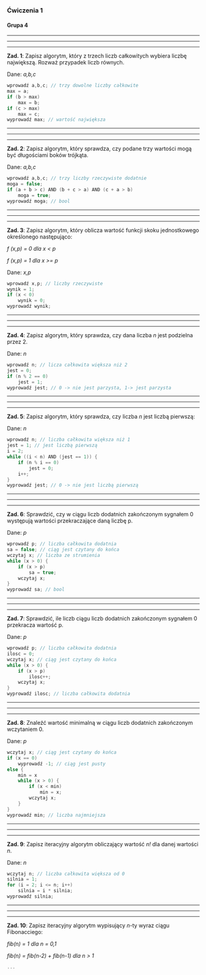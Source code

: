 ﻿### Ćwiczenia 1
#### Grupa 4
___
___
___
**Zad. 1**: Zapisz algorytm, który z trzech liczb całkowitych wybiera liczbę największą. Rozważ przypadek liczb równych.

Dane: *a,b,c*
	
```c++
wprowadź a,b,c; // trzy dowolne liczby całkowite
max = a;
if (b > max) 
	max = b;
if (c > max) 
	max = c;
wyprowadź max; // wartość największa
```
___
___
___
**Zad. 2**: Zapisz algorytm, który sprawdza, czy podane trzy wartości mogą być długościami boków trójkąta.

Dane: *a,b,c*
	
```c++
wprowadź a,b,c; // trzy liczby rzeczywiste dodatnie
moga = false;
if (a + b > c) AND (b + c > a) AND (c + a > b)
	moga = true;
wyprowadź moga; // bool
```
___
___
___
**Zad. 3**: Zapisz algorytm, który oblicza wartość funkcji skoku jednostkowego określonego następująco:

*f (x,p) = 0 dla x < p*

*f (x,p) = 1 dla x >= p*

Dane: *x,p*
	
```c++
wprowadź x,p; // liczby rzeczywiste
wynik = 1;
if (x < 0)
	wynik = 0;
wyprowadź wynik;
```
___
___
___
**Zad. 4**: Zapisz algorytm, który sprawdza, czy dana liczba *n* jest podzielna przez 2.

Dane: *n*
	
```c++
wprowadź n; // licza całkowita większa niż 2
jest = 0;
if (n % 2 == 0)
	jest = 1;
wyprowadź jest; // 0 -> nie jest parzysta, 1-> jest parzysta
```
___
___
___
**Zad. 5**: Zapisz algorytm, który sprawdza, czy liczba *n* jest liczbą pierwszą:

Dane: *n*
	
```c++
wprowadź n; // liczba całkowita większa niż 1
jest = 1; // jest liczbą pierwszą
i = 2;
while ((i < n) AND (jest == 1)) {
	if (n % i == 0)
		jest = 0;
	i++;
}
wyprowadź jest; // 0 -> nie jest liczbą pierwszą
```
___
___
___
**Zad. 6**: Sprawdzić, czy w ciągu liczb dodatnich zakończonym sygnałem 0 występują wartości przekraczające daną liczbę p.

Dane: *p*
	
```c++
wprowadź p; // liczba całkowita dodatnia
sa = false; // ciąg jest czytany do końca
wczytaj x; // liczba ze strumienia
while (x > 0) {
	if (x > p)
		sa = true;
	wczytaj x;
}
wyprowadź sa; // bool
```
___
___
___
**Zad. 7**: Sprawdzić, ile liczb ciągu liczb dodatnich zakończonym sygnałem 0 przekracza wartość p.

Dane: *p*
	
```c++
wprowadź p; // liczba całkowita dodatnia
ilosc = 0;
wczytaj x; // ciąg jest czytany do końca
while (x > 0) {
	if (x > p)
		ilosc++;
	wczytaj x;
}
wyprowadź ilosc; // liczba całkowita dodatnia
```
___
___
___
**Zad. 8**: Znaleźć wartość minimalną w ciągu liczb dodatnich zakończonym wczytaniem 0.

Dane: *p*
	
```c++
wczytaj x; // ciąg jest czytany do końca
if (x == 0)
	wyprowadź -1; // ciąg jest pusty
else {
	min = x
	while (x > 0) {
		if (x < min)
			min = x;
		wczytaj x;
	}
}
wyprowadź min; // liczba najmniejsza
```
___
___
___
**Zad. 9**: Zapisz iteracyjny algorytm obliczający wartość *n!* dla danej wartości *n*.

Dane: *n*
	
```c++
wczytaj n; // liczba całkowita większa od 0
silnia = 1;
for (i = 2; i <= n; i++)
	silnia = i * silnia;
wyprowadź silnia; 
```
___
___
___
**Zad. 10**: Zapisz iteracyjny algorytm wypisujący *n*-ty wyraz ciągu Fibonacciego:

*fib(n) = 1 dla n = 0,1*

*fib(n) = fib(n-2) + fib(n-1) dla n > 1*
	
```c++
...
```